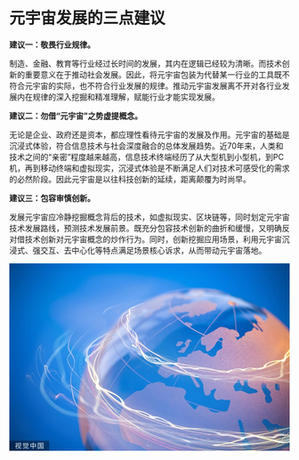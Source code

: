 # 元宇宙发展的三点建议



**建议一：敬畏行业规律。**

制造、金融、教育等行业经过长时间的发展，其内在逻辑已经较为清晰。而技术创新的重要意义在于推动社会发展。因此，将元宇宙包装为代替某一行业的工具既不符合元宇宙的实际，也不符合行业发展的规律。推动元宇宙发展离不开对各行业发展内在规律的深入挖掘和精准理解，赋能行业才能实现发展。

**建议二：勿借“元宇宙”之势虚提概念。**

无论是企业、政府还是资本，都应理性看待元宇宙的发展及作用。元宇宙的基础是沉浸式体验，符合信息技术与社会深度融合的总体发展趋势。近70年来，人类和技术之间的“亲密”程度越来越高，信息技术终端经历了从大型机到小型机，到PC机，再到移动终端和虚拟现实，沉浸式体验是不断满足人们对技术可感受化的需求的必然阶段。因此元宇宙是以往科技创新的延续，距离颠覆为时尚早。

**建议三：包容审慎创新。**

发展元宇宙应冷静挖掘概念背后的技术，如虚拟现实、区块链等，同时划定元宇宙技术发展路线，预测技术发展前景。既充分包容技术创新的曲折和缓慢，又明确反对借技术创新对元宇宙概念的炒作行为。同时，创新挖掘应用场景，利用元宇宙沉浸式、强交互、去中心化等特点满足场景核心诉求，从而带动元宇宙落地。

![1](15684631318.jpg)

